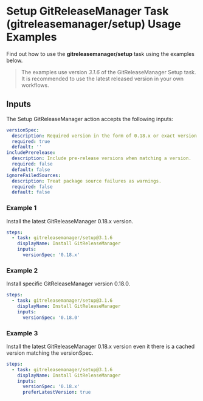 # Setup GitReleaseManager Task (gitreleasemanager/setup) Usage Examples

Find out how to use the **gitreleasemanager/setup** task using the examples below.

> The examples use version _3.1.6_ of the GitReleaseManager Setup task.  It is recommended to use the latest released version in your own workflows.

## Inputs

The Setup GitReleaseManager action accepts the following inputs:

```yaml
versionSpec:
  description: Required version in the form of 0.18.x or exact version like 0.18.0.
  required: true
  default: ''
includePrerelease:
  description: Include pre-release versions when matching a version.
  required: false
  default: false
ignoreFailedSources:
  description: Treat package source failures as warnings.
  required: false
  default: false
```

### Example 1

Install the latest GitReleaseManager 0.18.x version.

```yaml
steps:
  - task: gitreleasemanager/setup@3.1.6
    displayName: Install GitReleaseManager
    inputs:
      versionSpec: '0.18.x'
```

### Example 2

Install specific GitReleaseManager version 0.18.0.

```yaml
steps:
  - task: gitreleasemanager/setup@3.1.6
    displayName: Install GitReleaseManager
    inputs:
      versionSpec: '0.18.0'
```

### Example 3

Install the latest GitReleaseManager 0.18.x version even it there is a cached version matching the versionSpec.

```yaml
steps:
  - task: gitreleasemanager/setup@3.1.6
    displayName: Install GitReleaseManager
    inputs:
      versionSpec: '0.18.x'
      preferLatestVersion: true
```
